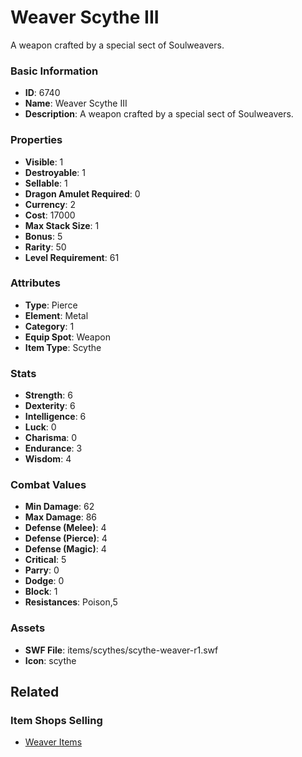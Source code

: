 # Weaver Scythe III

A weapon crafted by a special sect of Soulweavers.

### Basic Information

- **ID**: 6740
- **Name**: Weaver Scythe III
- **Description**: A weapon crafted by a special sect of Soulweavers.

### Properties

- **Visible**: 1
- **Destroyable**: 1
- **Sellable**: 1
- **Dragon Amulet Required**: 0
- **Currency**: 2
- **Cost**: 17000
- **Max Stack Size**: 1
- **Bonus**: 5
- **Rarity**: 50
- **Level Requirement**: 61

### Attributes

- **Type**: Pierce
- **Element**: Metal
- **Category**: 1
- **Equip Spot**: Weapon
- **Item Type**: Scythe

### Stats

- **Strength**: 6
- **Dexterity**: 6
- **Intelligence**: 6
- **Luck**: 0
- **Charisma**: 0
- **Endurance**: 3
- **Wisdom**: 4

### Combat Values

- **Min Damage**: 62
- **Max Damage**: 86
- **Defense (Melee)**: 4
- **Defense (Pierce)**: 4
- **Defense (Magic)**: 4
- **Critical**: 5
- **Parry**: 0
- **Dodge**: 0
- **Block**: 1
- **Resistances**: Poison,5

### Assets

- **SWF File**: items/scythes/scythe-weaver-r1.swf
- **Icon**: scythe

## Related

### Item Shops Selling

- [Weaver Items](../item-shops/256-weaver-items.md)

